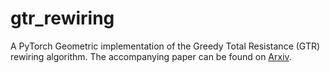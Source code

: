 # gtr_rewiring
A PyTorch Geometric implementation of the Greedy Total Resistance (GTR) rewiring algorithm. The accompanying paper can be found on [Arxiv](https://arxiv.org/abs/2302.06835).  
